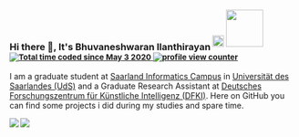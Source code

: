 ### Hi there 👋, It's Bhuvaneshwaran Ilanthirayan <sup> <a href="https://twitter.com/bhuvan_nav"><img width="20px" src="https://raw.githubusercontent.com/anuraghazra/anuraghazra/master/assets/twitter.svg"/></a> <a href="https://www.linkedin.com/in/buvnswrn/"><img width="65px" src="https://img.shields.io/badge/linkedin-%230077B5.svg?&style=for-the-badge&logo=linkedin&logoColor=white"/></a> <a href="https://wakatime.com/@026953f4-fdf6-4771-b51e-4499639240ef"><img src="https://wakatime.com/badge/user/026953f4-fdf6-4771-b51e-4499639240ef.svg" alt="Total time coded since May 3 2020" /> <img src="https://komarev.com/ghpvc/?username=buvnswrn&color=0079fa&style=flat-square&label=PROFILE+VIEWS" alt="profile view counter"></a> </sup>
I am a graduate student at [Saarland Informatics Campus](https://saarland-informatics-campus.de/en/) in [Universität des Saarlandes (UdS)](https://www.uni-saarland.de/start.html) and a Graduate Research Assistant at [Deutsches Forschungszentrum für Künstliche Intelligenz (DFKI)](https://www.dfki.de/web)<!--[![Deutsches Forschungszentrum für Künstliche Intelligenz (DFKI)](https://www.dfki.de/fileadmin/user_upload/DFKI/Medien/Logos/Logos_DFKI/DFKI_Logo.png?style=)](https://www.dfki.de/web)-->. Here on GitHub you can find some projects i did during my studies and spare time.

<!--
**buvnswrn/buvnswrn** is a ✨ _special_ ✨ repository because its `README.md` (this file) appears on your GitHub profile.

Here are some ideas to get you started:

- 🔭 I’m currently working on ...
- 🌱 I’m currently learning ...
- 👯 I’m looking to collaborate on ...
- 🤔 I’m looking for help with ...
- 💬 Ask me about ...
- 📫 How to reach me: ...
- 😄 Pronouns: ...
- ⚡ Fun fact: ...
-->
<picture>
<source 
  srcset="https://github-readme-stats.vercel.app/api?username=buvnswrn&count_private=true&show_icons=false&theme=dark"
  media="(prefers-color-scheme: dark)"
/>
<source
  srcset="https://github-readme-stats.vercel.app/api?username=buvnswrn&count_private=true&show_icons=false&theme=default"
  media="(prefers-color-scheme: light), (prefers-color-scheme: no-preference)"
/>
<img align="left" src="https://github-readme-stats.vercel.app/api?username=buvnswrn&show_icons=false" />
</picture>
<!-- <picture>
<source 
  srcset="https://github-readme-stats.vercel.app/api/top-langs/?username=buvnswrn&hide=jupyter%20notebook,ASP,C%23&theme=dark&show_icons=true"
  media="(prefers-color-scheme: dark)"
/>
<source
  srcset="https://github-readme-stats.vercel.app/api/top-langs/?username=buvnswrn&hide=jupyter%20notebook,ASP,C%23&theme=default&show_icons=true"
  media="(prefers-color-scheme: light), (prefers-color-scheme: no-preference)"
/>
<img src="https://github-readme-stats.vercel.app/api?username=buvnswrn&show_icons=false" />
</picture> -->
<!-- <img align="left" src="https://github-readme-stats.vercel.app/api?username=buvnswrn&count_private=true&show_icons=false&theme=default" /> -->
<!-- <picture>
  <source
    srcset="https://github-readme-stats.vercel.app/api/top-langs/?username=buvnswrn&theme=dark&hide=jupyter%20notebook,ASP,C%23&show_icons=true"
    media="(prefers-color-scheme: dark)"
  />
  <source
    srcset="https://github-readme-stats.vercel.app/api/top-langs/?username=buvnswrn&theme=default&hide=jupyter%20notebook,ASP,C%23&show_icons=true"
    media="(prefers-color-scheme: light)"
  />
  <img src="https://github-readme-stats.vercel.app/api/top-langs/?username=buvnswrn&hide=jupyter%20notebook,ASP,C%23&show_icons=true"/>
</picture>   -->
  <img align="left" src="https://github-readme-stats.vercel.app/api/top-langs/?username=buvnswrn&hide=jupyter%20notebook,ASP.Net,ASP,C%23&theme=transparent&show_icons=true" />


<!-- [![bhuvan's wakatime stats](https://github-readme-stats.vercel.app/api/wakatime?username=bhuvan)](https://github.com/anuraghazra/github-readme-stats) -->




